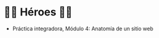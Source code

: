 # :superhero_man: Héroes :superhero_woman: 
- Práctica integradora, Módulo 4: Anatomía de un sitio web
